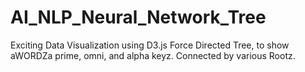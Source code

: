 # AI_NLP_Neural_Network_Tree
Exciting Data Visualization using D3.js Force Directed Tree, to show aWORDZa prime, omni, and alpha keyz. Connected by various Rootz.
